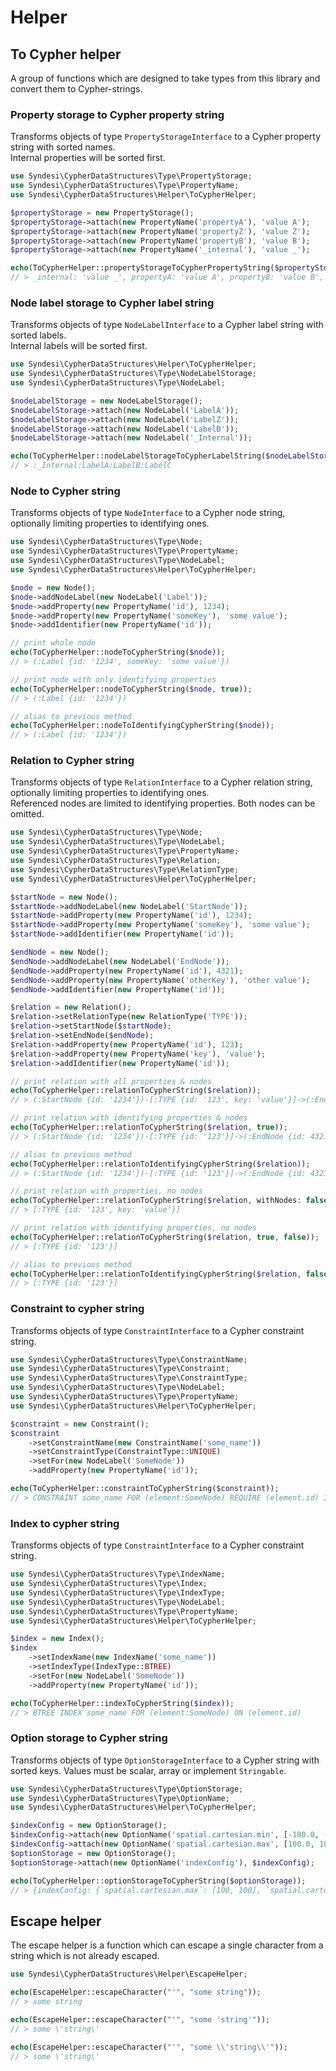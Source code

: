 # Helper

## To Cypher helper

A group of functions which are designed to take types from this library and convert them to Cypher-strings.

### Property storage to Cypher property string

Transforms objects of type `PropertyStorageInterface` to a Cypher property string with sorted names.  
Internal properties will be sorted first.

```php
use Syndesi\CypherDataStructures\Type\PropertyStorage;
use Syndesi\CypherDataStructures\Type\PropertyName;
use Syndesi\CypherDataStructures\Helper\ToCypherHelper;

$propertyStorage = new PropertyStorage();
$propertyStorage->attach(new PropertyName('propertyA'), 'value A');
$propertyStorage->attach(new PropertyName('propertyZ'), 'value Z');
$propertyStorage->attach(new PropertyName('propertyB'), 'value B');
$propertyStorage->attach(new PropertyName('_internal'), 'value _');

echo(ToCypherHelper::propertyStorageToCypherPropertyString($propertyStorage));
// > _internal: 'value _', propertyA: 'value A', propertyB: 'value B', propertyZ: 'value Z'
```

### Node label storage to Cypher label string

Transforms objects of type `NodeLabelInterface` to a Cypher label string with sorted labels.  
Internal labels will be sorted first.

```php
use Syndesi\CypherDataStructures\Helper\ToCypherHelper;
use Syndesi\CypherDataStructures\Type\NodeLabelStorage;
use Syndesi\CypherDataStructures\Type\NodeLabel;

$nodeLabelStorage = new NodeLabelStorage();
$nodeLabelStorage->attach(new NodeLabel('LabelA'));
$nodeLabelStorage->attach(new NodeLabel('LabelZ'));
$nodeLabelStorage->attach(new NodeLabel('LabelB'));
$nodeLabelStorage->attach(new NodeLabel('_Internal'));

echo(ToCypherHelper::nodeLabelStorageToCypherLabelString($nodeLabelStorage));
// > :_Internal:LabelA:LabelB:LabelC
```

### Node to Cypher string

Transforms objects of type `NodeInterface` to a Cypher node string, optionally limiting properties to identifying
ones.

```php
use Syndesi\CypherDataStructures\Type\Node;
use Syndesi\CypherDataStructures\Type\PropertyName;
use Syndesi\CypherDataStructures\Type\NodeLabel;
use Syndesi\CypherDataStructures\Helper\ToCypherHelper;

$node = new Node();
$node->addNodeLabel(new NodeLabel('Label'));
$node->addProperty(new PropertyName('id'), 1234);
$node->addProperty(new PropertyName('someKey'), 'some value');
$node->addIdentifier(new PropertyName('id'));

// print whole node
echo(ToCypherHelper::nodeToCypherString($node));
// > (:Label {id: '1234', someKey: 'some value'})

// print node with only identifying properties
echo(ToCypherHelper::nodeToCypherString($node, true));
// > (:Label {id: '1234'})

// alias to previous method
echo(ToCypherHelper::nodeToIdentifyingCypherString($node));
// > (:Label {id: '1234'})
```

### Relation to Cypher string

Transforms objects of type `RelationInterface` to a Cypher relation string, optionally limiting properties to
identifying ones.  
Referenced nodes are limited to identifying properties. Both nodes can be omitted.

```php
use Syndesi\CypherDataStructures\Type\Node;
use Syndesi\CypherDataStructures\Type\NodeLabel;
use Syndesi\CypherDataStructures\Type\PropertyName;
use Syndesi\CypherDataStructures\Type\Relation;
use Syndesi\CypherDataStructures\Type\RelationType;
use Syndesi\CypherDataStructures\Helper\ToCypherHelper;

$startNode = new Node();
$startNode->addNodeLabel(new NodeLabel('StartNode'));
$startNode->addProperty(new PropertyName('id'), 1234);
$startNode->addProperty(new PropertyName('someKey'), 'some value');
$startNode->addIdentifier(new PropertyName('id'));

$endNode = new Node();
$endNode->addNodeLabel(new NodeLabel('EndNode'));
$endNode->addProperty(new PropertyName('id'), 4321);
$endNode->addProperty(new PropertyName('otherKey'), 'other value');
$endNode->addIdentifier(new PropertyName('id'));

$relation = new Relation();
$relation->setRelationType(new RelationType('TYPE'));
$relation->setStartNode($startNode);
$relation->setEndNode($endNode);
$relation->addProperty(new PropertyName('id'), 123);
$relation->addProperty(new PropertyName('key'), 'value');
$relation->addIdentifier(new PropertyName('id'));

// print relation with all properties & nodes
echo(ToCypherHelper::relationToCypherString($relation));
// > (:StartNode {id: '1234'})-[:TYPE {id: '123', key: 'value'}]->(:EndNode {id: 4321})

// print relation with identifying properties & nodes
echo(ToCypherHelper::relationToCypherString($relation, true));
// > (:StartNode {id: '1234'})-[:TYPE {id: '123'}]->(:EndNode {id: 4321})

// alias to previous method
echo(ToCypherHelper::relationToIdentifyingCypherString($relation));
// > (:StartNode {id: '1234'})-[:TYPE {id: '123'}]->(:EndNode {id: 4321})

// print relation with properties, no nodes
echo(ToCypherHelper::relationToCypherString($relation, withNodes: false));
// > [:TYPE {id: '123', key: 'value'}]

// print relation with identifying properties, no nodes
echo(ToCypherHelper::relationToCypherString($relation, true, false));
// > [:TYPE {id: '123'}]

// alias to previous method
echo(ToCypherHelper::relationToIdentifyingCypherString($relation, false));
// > [:TYPE {id: '123'}]
```

### Constraint to cypher string

Transforms objects of type `ConstraintInterface` to a Cypher constraint string.

```php
use Syndesi\CypherDataStructures\Type\ConstraintName;
use Syndesi\CypherDataStructures\Type\Constraint;
use Syndesi\CypherDataStructures\Type\ConstraintType;
use Syndesi\CypherDataStructures\Type\NodeLabel;
use Syndesi\CypherDataStructures\Type\PropertyName;
use Syndesi\CypherDataStructures\Helper\ToCypherHelper;

$constraint = new Constraint();
$constraint
    ->setConstraintName(new ConstraintName('some_name'))
    ->setConstraintType(ConstraintType::UNIQUE)
    ->setFor(new NodeLabel('SomeNode'))
    ->addProperty(new PropertyName('id'));

echo(ToCypherHelper::constraintToCypherString($constraint));
// > CONSTRAINT some_name FOR (element:SomeNode) REQUIRE (element.id) IS UNIQUE
```

### Index to cypher string

Transforms objects of type `ConstraintInterface` to a Cypher constraint string.

```php
use Syndesi\CypherDataStructures\Type\IndexName;
use Syndesi\CypherDataStructures\Type\Index;
use Syndesi\CypherDataStructures\Type\IndexType;
use Syndesi\CypherDataStructures\Type\NodeLabel;
use Syndesi\CypherDataStructures\Type\PropertyName;
use Syndesi\CypherDataStructures\Helper\ToCypherHelper;

$index = new Index();
$index
    ->setIndexName(new IndexName('some_name'))
    ->setIndexType(IndexType::BTREE)
    ->setFor(new NodeLabel('SomeNode'))
    ->addProperty(new PropertyName('id'));

echo(ToCypherHelper::indexToCypherString($index));
// > BTREE INDEX some_name FOR (element:SomeNode) ON (element.id)
```

### Option storage to Cypher string

Transforms objects of type `OptionStorageInterface` to a Cypher string with sorted keys. Values must be scalar, array or
implement `Stringable`.

```php
use Syndesi\CypherDataStructures\Type\OptionStorage;
use Syndesi\CypherDataStructures\Type\OptionName;
use Syndesi\CypherDataStructures\Helper\ToCypherHelper;

$indexConfig = new OptionStorage();
$indexConfig->attach(new OptionName('spatial.cartesian.min', [-100.0, -100.0]));
$indexConfig->attach(new OptionName('spatial.cartesian.max', [100.0, 100.0]));
$optionStorage = new OptionStorage();
$optionStorage->attach(new OptionName('indexConfig'), $indexConfig);

echo(ToCypherHelper::optionStorageToCypherString($optionStorage));
// > {indexConfig: {`spatial.cartesian.max`: [100, 100], `spatial.cartesian.min`: [-100, -100]}}
```

## Escape helper

The escape helper is a function which can escape a single character from a string which is not already escaped.

```php
use Syndesi\CypherDataStructures\Helper\EscapeHelper;

echo(EscapeHelper::escapeCharacter("'", "some string"));
// > some string

echo(EscapeHelper::escapeCharacter("'", "some 'string'"));
// > some \'string\'

echo(EscapeHelper::escapeCharacter("'", "some \\'string\\'"));
// > some \'string\'
```

